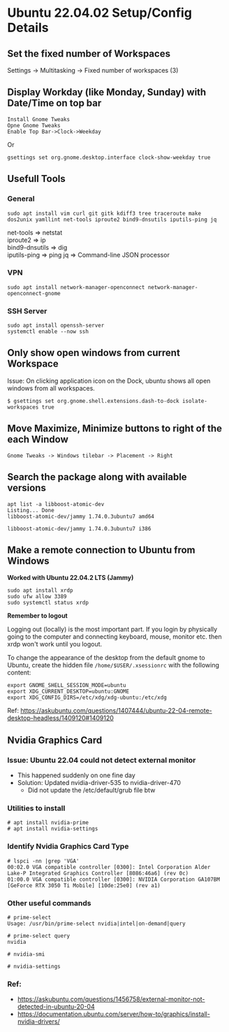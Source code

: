 # Ubuntu 22.04.02 Setup/Config Details

## Set the fixed number of Workspaces
Settings -> Multitasking -> Fixed number of workspaces (3)

## Display Workday (like Monday, Sunday) with Date/Time on top bar 

```
Install Gnome Tweaks  
Opne Gnome Tweaks  
Enable Top Bar->Clock->Weekday  
```

Or

```
gsettings set org.gnome.desktop.interface clock-show-weekday true
```

## Usefull Tools
### General
```
sudo apt install vim curl git gitk kdiff3 tree traceroute make dos2unix yamllint net-tools iproute2 bind9-dnsutils iputils-ping jq
```
net-tools => netstat  
iproute2 => ip  
bind9-dnsutils => dig  
iputils-ping => ping
jq => Command-line JSON processor

### VPN

```
sudo apt install network-manager-openconnect network-manager-openconnect-gnome
```

### SSH Server
```
sudo apt install openssh-server
systemctl enable --now ssh
```


## Only show open windows from current Workspace

Issue: On clicking application icon on the Dock, ubuntu shows all open windows from all workspaces. 
```
$ gsettings set org.gnome.shell.extensions.dash-to-dock isolate-workspaces true
```


## Move Maximize, Minimize buttons to right of the each Window

```
Gnome Tweaks -> Windows tilebar -> Placement -> Right
```

## Search the package along with available versions

```
apt list -a libboost-atomic-dev
Listing... Done
libboost-atomic-dev/jammy 1.74.0.3ubuntu7 amd64

libboost-atomic-dev/jammy 1.74.0.3ubuntu7 i386
```

## Make a remote connection to Ubuntu from Windows

**Worked with Ubuntu 22.04.2 LTS (Jammy)**

```
sudo apt install xrdp
sudo ufw allow 3389
sudo systemctl status xrdp
```

**Remember to logout**

Logging out (locally) is the most important part. If you login by physically going to the computer and connecting keyboard, mouse, monitor etc. then xrdp won't work until you logout.

To change the appearance of the desktop from the default gnome to Ubuntu, create the hidden file ```/home/$USER/.xsessionrc``` with the following content:

```
export GNOME_SHELL_SESSION_MODE=ubuntu
export XDG_CURRENT_DESKTOP=ubuntu:GNOME
export XDG_CONFIG_DIRS=/etc/xdg/xdg-ubuntu:/etc/xdg
```

Ref: https://askubuntu.com/questions/1407444/ubuntu-22-04-remote-desktop-headless/1409120#1409120

## Nvidia Graphics Card 

### Issue: Ubuntu 22.04 could not detect external monitor
- This happened suddenly on one fine day
- Solution: Updated nvidia-driver-535 to nvidia-driver-470
    - Did not update the /etc/default/grub file btw

### Utilities to install
```
# apt install nvidia-prime
# apt install nvidia-settings
```
### Identify Nvidia Graphics Card Type
```
# lspci -nn |grep 'VGA' 
00:02.0 VGA compatible controller [0300]: Intel Corporation Alder Lake-P Integrated Graphics Controller [8086:46a6] (rev 0c)
01:00.0 VGA compatible controller [0300]: NVIDIA Corporation GA107BM [GeForce RTX 3050 Ti Mobile] [10de:25e0] (rev a1)
```
### Other useful commands 
```
# prime-select 
Usage: /usr/bin/prime-select nvidia|intel|on-demand|query

# prime-select query
nvidia

# nvidia-smi

# nvidia-settings
```

### Ref:  
- https://askubuntu.com/questions/1456758/external-monitor-not-detected-in-ubuntu-20-04  
- https://documentation.ubuntu.com/server/how-to/graphics/install-nvidia-drivers/
